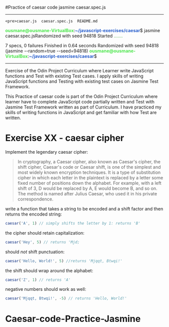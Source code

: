 #Practice of caesar code
jasmine caesar.spec.js

***********************************************
    <pre>caesar.js  caesar.spec.js  README.md
<font color="#4CE64C"><b>ousmane@ousmane-VirtualBox</b></font>:<font color="#295FCC"><b>~/javascript-exercises/caesar</b></font>$ jasmine caesar.spec.jsRandomized with seed 94818
Started
<font color="#44AA44">.......</font>


7 specs, 0 failures
Finished in 0.64 seconds
Randomized with seed 94818 (jasmine --random=true --seed=94818)
<font color="#4CE64C"><b>ousmane@ousmane-VirtualBox</b></font>:<font color="#295FCC"><b>~/javascript-exercises/caesar</b></font>$ 
</pre>

**********************************************
Exercise of the Odin Project Curriculum where Learner write  JavaScript   functions and Test with existing Test cases. I apply skills of writing JavaScript functions and Testing with existing test cases on Jasmine Test Framework.

This Practice of caesar code is part of the Odin Project Curriculum where learner have to complete JavaScript code partially written and  Test with Jasmine Test Framework written as part of Curriculum. I have practiced my skills of writing functions in JavaScript and get familiar with how Test are written.  
# Exercise XX - caesar cipher

Implement the legendary caesar cipher:

> In cryptography, a Caesar cipher, also known as Caesar's cipher, the shift cipher, Caesar's code or Caesar shift, is one of the simplest and most widely known encryption techniques. It is a type of substitution cipher in which each letter in the plaintext is replaced by a letter some fixed number of positions down the alphabet. For example, with a left shift of 3, D would be replaced by A, E would become B, and so on. The method is named after Julius Caesar, who used it in his private correspondence.

write a function that takes a string to be encoded and a shift factor and then returns the encoded string:

```javascript
caesar('A', 1) // simply shifts the letter by 1: returns 'B'
```

the cipher should retain capitalization:
```javascript
caesar('Hey', 5) // returns 'Mjd;
```

should _not_ shift punctuation:
```javascript
caesar('Hello, World!', 5) //returns 'Mjqqt, Btwqi!'
```

the shift should wrap around the alphabet:
```javascript
caesar('Z', 1) // returns 'A'
```

negative numbers should work as well:
```javascript
caesar('Mjqqt, Btwqi!', -5) // returns 'Hello, World!'
```


# Caesar-code-Practice-Jasmine
